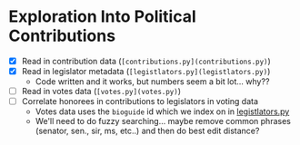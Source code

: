 # Exploration Into Political Contributions

- [x] Read in contribution data (`[contributions.py](contributions.py)`)
- [x] Read in legislator metadata (`[legistlators.py](legistlators.py)`)
    - Code written and it works, but numbers seem a bit lot... why??
- [ ] Read in votes data (`[votes.py](votes.py)`)
- [ ] Correlate honorees in contributions to legislators in voting data
    - Votes data uses the `bioguide` id which we index on in [legistlators.py](legistlators.py)
    - We'll need to do fuzzy searching... maybe remove common phrases (senator,
      sen., sir, ms, etc..) and then do best edit distance?
